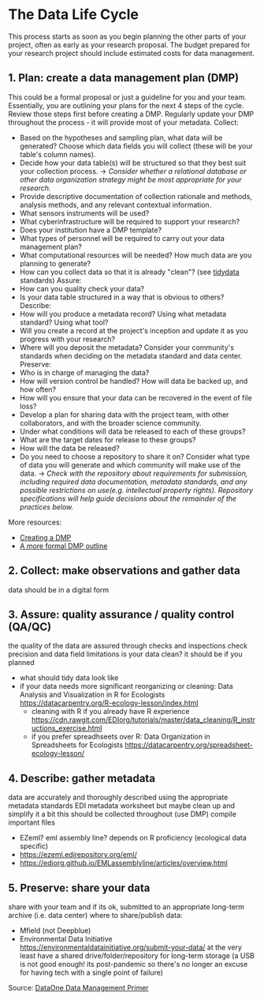 # The Data Life Cycle
This process starts as soon as you begin planning the other parts of your project, often as early as your research proposal. 
The budget prepared for your research project should include estimated costs for data management.


## 1. Plan: create a data management plan (DMP)
This could be a formal proposal or just a guideline for you and your team. Essentially, you are outlining your plans for the next 4 steps of the cycle. Review those steps first before creating a DMP. Regularly update your DMP throughout the process - it will provide most of your metadata.
Collect:
- Based on the hypotheses and sampling plan, what data will be generated? Choose which data fields you will collect (these will be your table's column names).  
- Decide how your data table(s) will be structured so that they best suit your collection process. 
-> *Consider whether a relational database or other data organization strategy might be most appropriate for your research.*
- Provide descriptive documentation of collection rationale and methods, analysis methods, and any relevant contextual information. 
- What sensors instruments will be used? 
- What cyberinfrastructure will be required to support your research?
- Does your institution have a DMP template?
- What types of personnel will be required to carry out your data management plan? 
- What computational resources will be needed? How much data are you planning to generate?
- How can you collect data so that it is already "clean"? (see [tidydata](https://cran.r-project.org/web/packages/tidyr/vignettes/tidy-data.html) standards)
Assure:
- How can you quality check your data?
- Is your data table structured in a way that is obvious to others?
Describe:
- How will you produce a metadata record? Using what metadata standard? Using what tool? 
- Will you create a record at the project's inception and update it as you progress with your research? 
- Where will you deposit the metadata? Consider your community's standards when deciding on the metadata standard and data center.
Preserve:
- Who is in charge of managing the data? 
- How will version control be handled? How will data be backed up, and how often?
- How will you ensure that your data can be recovered in the event of file loss?
- Develop a plan for sharing data with the project team, with other collaborators, and with the broader science community. 
- Under what conditions will data be released to each of these groups? 
- What are the target dates for release to these groups? 
- How will the data be released? 
- Do you need to choose a repository to share it on? Consider what type of data you will generate and which community will make use of the data.
-> *Check with the repository about requirements for submission, including required data documentation, metadata standards, and any possible restrictions on use(e.g. intellectual property rights). 
Repository specifications will help guide decisions about the remainder of the practices below.*

More resources:
- [Creating a DMP](https://old.dataone.org/sites/all/documents/education-modules/handouts/L03_DataManagement_Handout.pdf)
- [A more formal DMP outline](https://www.icpsr.umich.edu/web/pages/datamanagement/dmp/framework.html)


## 2. Collect: make observations and gather data
data should be in a digital form


## 3. Assure: quality assurance / quality control (QA/QC)
the quality of the data are assured through checks and inspections
check precision and data field limitations
is your data clean? it should be if you planned
- what should tidy data look like
- if your data needs more significant reorganizing or cleaning: Data Analysis and Visualization in R for Ecologists https://datacarpentry.org/R-ecology-lesson/index.html
  - cleaning with R if you already have R experience https://cdn.rawgit.com/EDIorg/tutorials/master/data_cleaning/R_instructions_exercise.html
  - if you prefer spreadhseets over R: Data Organization in Spreadsheets for Ecologists https://datacarpentry.org/spreadsheet-ecology-lesson/


## 4. Describe: gather metadata
data are accurately and thoroughly described using the appropriate metadata standards
EDI metadata worksheet but maybe clean up and simplify it a bit
this should be collected throughout (use DMP)
compile important files
  - EZeml? eml assembly line? depends on R proficiency (ecological data specific)
  - https://ezeml.edirepository.org/eml/
  - https://ediorg.github.io/EMLassemblyline/articles/overview.html


## 5. Preserve: share your data
share with your team and if its ok, submitted to an appropriate long-term archive (i.e. data center)
where to share/publish data:
- Mfield (not Deepblue)
- Environmental Data Initiative https://environmentaldatainitiative.org/submit-your-data/
at the very least have a shared drive/folder/repository for long-term storage (a USB is not good enough! its post-pandemic so there's no longer an excuse for having tech with a single point of failure)


Source: [DataOne Data Management Primer](https://old.dataone.org/sites/all/documents/DataONE_BP_Primer_020212.pdf)
